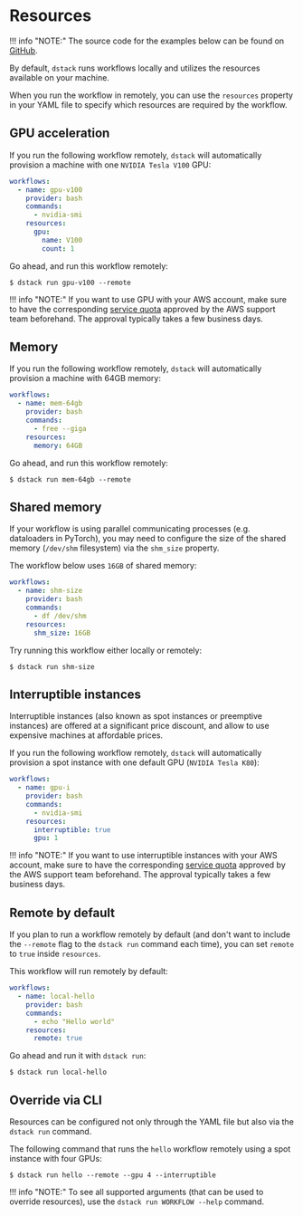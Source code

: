 # Resources

!!! info "NOTE:"
    The source code for the examples below can be found on [GitHub](https://github.com/dstackai/dstack-examples).

By default, `dstack` runs workflows locally and utilizes the resources available on your machine.

When you run the workflow in remotely, you can use the `resources` property in your YAML file to specify which 
resources are required by the workflow.

## GPU acceleration

If you run the following workflow remotely, `dstack` will automatically provision a machine with one 
`NVIDIA Tesla V100` GPU:

<div editor-title=".dstack/workflows/resources.yaml">

```yaml
workflows:
  - name: gpu-v100
    provider: bash
    commands:
      - nvidia-smi
    resources:
      gpu:
        name: V100
        count: 1
```

</div>

Go ahead, and run this workflow remotely:

<div class="termy">

```shell
$ dstack run gpu-v100 --remote
```

</div>

!!! info "NOTE:"
    If you want to use GPU with your AWS account, make sure to have the 
    corresponding [service quota](https://docs.aws.amazon.com/AWSEC2/latest/UserGuide/ec2-resource-limits.html) approved
    by the AWS support team beforehand.
    The approval typically takes a few business days.

## Memory

If you run the following workflow remotely, `dstack` will automatically provision a machine with 64GB memory:

<div editor-title=".dstack/workflows/resources.yaml"> 

```yaml
workflows:
  - name: mem-64gb
    provider: bash
    commands:
      - free --giga
    resources:
      memory: 64GB
```

</div>

Go ahead, and run this workflow remotely:

<div class="termy">

```shell
$ dstack run mem-64gb --remote
```

</div>

## Shared memory

If your workflow is using parallel communicating processes (e.g. dataloaders in PyTorch), 
you may need to configure the size of the shared memory (`/dev/shm` filesystem) via the `shm_size` property.

The workflow below uses `16GB` of shared memory:

<div editor-title=".dstack/workflows/resources.yaml"> 

```yaml
workflows:
  - name: shm-size
    provider: bash
    commands:
      - df /dev/shm
    resources:
      shm_size: 16GB 
```

</div>

Try running this workflow either locally or remotely:

<div class="termy">

```shell
$ dstack run shm-size
```

</div>

## Interruptible instances

Interruptible instances (also known as spot instances or preemptive instances) are 
offered at a significant price discount, and allow to use expensive machines at affordable prices.

If you run the following workflow remotely, `dstack` will automatically provision a spot instance with one default GPU 
(`NVIDIA Tesla K80`):

<div editor-title=".dstack/workflows/resources.yaml"> 

```yaml
workflows:
  - name: gpu-i
    provider: bash
    commands:
      - nvidia-smi
    resources:
      interruptible: true
      gpu: 1
```

</div>

!!! info "NOTE:"
    If you want to use interruptible instances with your AWS account, make sure to have the 
    corresponding [service quota](https://docs.aws.amazon.com/AWSEC2/latest/UserGuide/ec2-resource-limits.html) approved
    by the AWS support team beforehand.
    The approval typically takes a few business days.

## Remote by default

If you plan to run a workflow remotely by default (and don't want to include the `--remote` flag to the `dstack run` command
each time), you can set `remote` to `true` inside `resources`.

This workflow will run remotely by default:

<div editor-title=".dstack/workflows/resources.yaml"> 

```yaml
workflows:
  - name: local-hello
    provider: bash
    commands:
      - echo "Hello world"
    resources:
      remote: true
```

</div>

Go ahead and run it with `dstack run`:

<div class="termy">

```shell
$ dstack run local-hello
```

</div>

## Override via CLI

Resources can be configured not only through the YAML file but
also via the `dstack run` command.

The following command that runs the `hello` workflow remotely using a spot instance with four GPUs:

<div class="termy">

```shell
$ dstack run hello --remote --gpu 4 --interruptible
```

</div>

!!! info "NOTE:"
    To see all supported arguments (that can be used to override resources), 
    use the `dstack run WORKFLOW --help` command.
